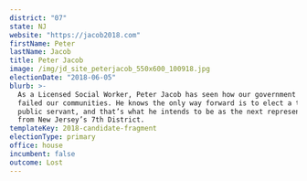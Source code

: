```yaml
---
district: "07"
state: NJ
website: "https://jacob2018.com"
firstName: Peter
lastName: Jacob
title: Peter Jacob
image: /img/jd_site_peterjacob_550x600_100918.jpg
electionDate: "2018-06-05"
blurb: >-
  As a Licensed Social Worker, Peter Jacob has seen how our government has
  failed our communities. He knows the only way forward is to elect a true
  public servant, and that’s what he intends to be as the next representative
  from New Jersey’s 7th District.
templateKey: 2018-candidate-fragment
electionType: primary
office: house
incumbent: false
outcome: Lost
---
```


